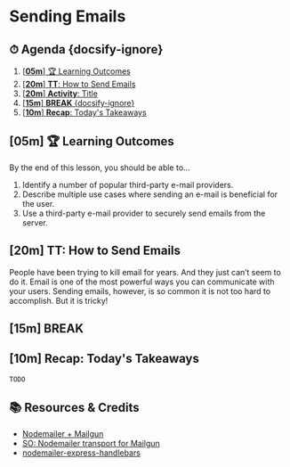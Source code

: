 <!-- Run this slideshow via the following command: reveal-md README.md -w -->
<!-- .slide: data-background="./../Slides/images/header.svg" data-background-repeat="none" data-background-size="40% 40%" data-background-position="center 10%" class="header" -->
# Sending Emails

<!-- > -->

<!-- omit in toc -->
## ⏱ Agenda {docsify-ignore}

1. [[**05m**] 🏆 Learning Outcomes](#%5B%2a%2a05m%2a%2a%5D-%F0%9F%8F%86-learning-outcomes)
1. [[**20m**] **TT**: How to Send Emails](#%5B%2a%2a20m%2a%2a%5D-%2a%2att%2a%2a%3A-how-to-send-emails)
1. [[**20m**] **Activity**: Title](#%5B%2a%2a20m%2a%2a%5D-%2a%2aactivity%2a%2a%3A-title)
1. [[**15m**] **BREAK** {docsify-ignore}](#%5B%2a%2a15m%2a%2a%5D-%2a%2abreak%2a%2a-%7Bdocsify-ignore%7D)
1. [[**10m**] **Recap**: Today's Takeaways](#%5B%2a%2a10m%2a%2a%5D-%2a%2arecap%2a%2a%3A-today%27s-takeaways)

<!-- > -->

## [**05m**] 🏆 Learning Outcomes

By the end of this lesson, you should be able to...

1. Identify a number of popular third-party e-mail providers.
1. Describe multiple use cases where sending an e-mail is beneficial for the user.
1. Use a third-party e-mail provider to securely send emails from the server.

<!-- > -->

## [**20m**] **TT**: How to Send Emails

People have been trying to kill email for years. And they just can’t seem to do it. Email is one of the most powerful ways you can communicate with your users. Sending emails, however, is so common it is not too hard to accomplish. But it is tricky!

<!-- > -->

## [**15m**] **BREAK**

<!-- > -->

## [**10m**] **Recap**: Today's Takeaways

`TODO`

<!-- > -->

<!-- omit in toc -->
## 📚 Resources & Credits

* [Nodemailer + Mailgun](https://medium.com/hexient-labs/nodemailer-mailgun-4d9f18f955a9)
* [SO: Nodemailer transport for Mailgun](https://stackoverflow.com/questions/26956251/sending-emails-using-mailgun-with-nodemailer-package)
* [nodemailer-express-handlebars](https://github.com/yads/nodemailer-express-handlebars)
